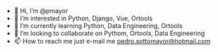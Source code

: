 - 👋 Hi, I’m @pmayor
- 👀 I’m interested in Python, Django, Vue, Ortools
- 🌱 I’m currently learning Python, Data Engineering, Ortools
- 💞️ I’m looking to collaborate on Pythom, Ortools, Data Engineering
- 📫 How to reach me just e-mail me pedro.sottomayor@hotmail.com

<!---
pimayor/pimayor is a ✨ special ✨ repository because its `README.md` (this file) appears on your GitHub profile.
You can click the Preview link to take a look at your changes.
--->
